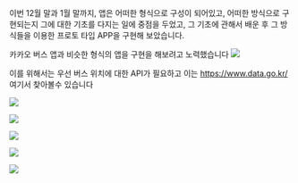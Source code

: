 이번 12월 말과 1월 말까지, 앱은 어떠한 형식으로 구성이 되어있고, 어떠한 방식으로 구현되는지 
그에 대한 기초를 다지는 일에 중점을 두었고, 그 기초에 관해서 배운 후 그 방식들을 이용한
프로토 타입 APP을 구현해 보았습니다.

카카오 버스 앱과 비슷한 형식의 앱을 구현을 해보려고 노력했습니다
<img src = "https://user-images.githubusercontent.com/34640735/73611659-557ac700-4627-11ea-9bae-5e9a0bb7e62d.png"> </img>

이를 위해서는 우선 버스 위치에 대한 API가 필요하고 이는 
https://www.data.go.kr/ 
여기서 찾아볼수 있습니다

<img src = "https://user-images.githubusercontent.com/34640735/73611666-63c8e300-4627-11ea-929f-ff0257a82a5b.png"> </img>

<img src = "https://user-images.githubusercontent.com/34640735/73611671-6d524b00-4627-11ea-8666-dee786864758.png"> </img>

<img src = "https://user-images.githubusercontent.com/34640735/73611686-9ecb1680-4627-11ea-8790-642a14b12a1a.png"> </img>

<img src = "https://user-images.githubusercontent.com/34640735/73611688-a5598e00-4627-11ea-8fba-c5910113d9c9.png"> </img>

<img src = "https://user-images.githubusercontent.com/34640735/73611696-b1dde680-4627-11ea-897d-570f54521a5a.png"> </img>
